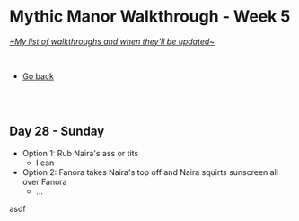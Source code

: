 # Mythic Manor Walkthrough - Week 5
[*\~My list of walkthroughs and when they'll be updated\~*](https://www.patreon.com/maimlain)

<br>

- [Go back](https://github.com/maim-lain/mythicmanor/blob/master/walkthrough.md)

<br>
<br>

## Day 28 - Sunday
- Option 1: Rub Naira's ass or tits
    - I can
- Option 2: Fanora takes Naira's top off and Naira squirts sunscreen all over Fanora
    - ...

asdf

<br>
<br>

<!---

- check Naira's diary after events
    - Garden -> Esther -> Ask to get.. -> Fix her computer
    - Check wardrobe -> Dig around -> Diary entry #4??

- Nefari's room (morn)
- Velle 10 - afternoon:
    - Velvet Desires

- Velle 11 - Morning - Your room | Leave your room (click your door) in the morning.

- Esther 12 - Afternoon - Garden | Chat with her, then get what she asks for. CHECK HER PC!
- Fanora 12 - Afternoon - Sweet Treats | Talk to her, go with her.
- Nefari 12 - Afternoon - Library | Click on Aliza.
- Velle 12 - Afternoon - Velvet Desires | Talk to her.

- Esther 13 - 
- Fanora 13 - 
- Naira 13 - 
- Nefari 13 - 
- Velle 13 - 

- Naira 15 - Night - Her room | Visit her.





- Esther 13 - 
- Fanora 13 - 
- Naira 13 - 
- Nefari 13 - 
- Velle 13 - 

## Day  - day
#### Morning:
- 

#### Afternoon:
- 

#### Night:
- 

<br>
<br>
<br>

- Naira Accessible room content | Naira’s diary (more entries as Naira levels up), Naira’s locked box. (Password for the box is in Diary entry #473 - “naira+[mc]” with “[mc]” being your character’s name). You may also use “naira+mc” if your name is not working.
- when esther is lvl 13 watch p in the morning
- Magic Lake -> Dock -> Look around (at night)

--->
